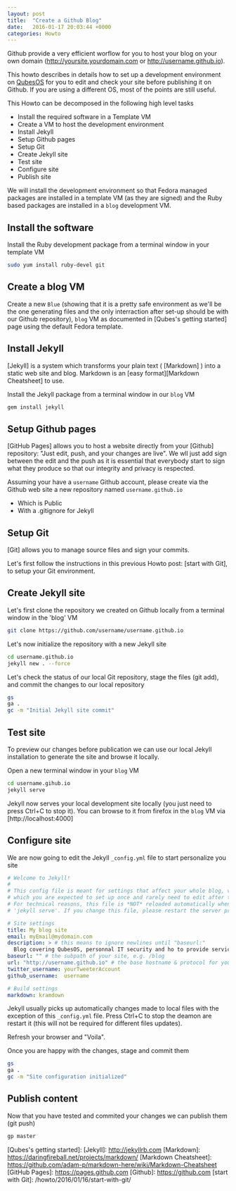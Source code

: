 ```yaml
---
layout: post
title:  "Create a Github Blog"
date:   2016-01-17 20:03:44 +0000
categories: Howto
---
```


Github provide a very efficient worflow for you to host your blog on your own
domain (http://yoursite.yourdomain.com or http://username.github.io).

This howto describes in details how to set up a development environment
on [QubesOS] for you to edit and check your site before publishing it on Github.
If you are using a different OS, most of the points are still useful.

This Howto can be decomposed in the following high level tasks

 * Install the required software in a Template VM
 * Create a VM to host the development environment
 * Install Jekyll
 * Setup Github pages
 * Setup Git
 * Create Jekyll site
 * Test site
 * Configure site
 * Publish site

We will install the development environment so that Fedora managed packages are
installed in a template VM (as they are signed) and the Ruby based packages are
installed in a `blog` development VM.

Install the software
--------------------

Install the Ruby development package from a terminal window in your template VM

```bash
sudo yum install ruby-devel git
```

Create a blog VM
----------------

Create a new `Blue` (showing that it is a pretty safe environment as we'll be
the one generating files and the only interraction after set-up should be with
our Github repository), `blog` VM as documented in [Qubes's getting started]
page using the default Fedora template.

Install Jekyll
-------------

[Jekyll] is a system which transforms your plain text ( [Markdown] ) into
a static web site and blog. Markdown is an [easy format][Markdown Cheatsheet]
to use.

Install the Jekyll package from a terminal window in our `blog` VM

```bash
gem install jekyll
```

Setup Github pages
------------------

[GitHub Pages] allows you to host a website directly from your [Github]
repository: "Just edit, push, and your changes are live". We wll just add sign
between the edit and the push as it is essential that everybody start to sign
what they produce so that our integrity and privacy is respected.

Assuming your have a `username` Github account, please create via the Github web
site a new repository named `username.github.io`
 * Which is Public
 * With a .gitignore for Jekyll

Setup Git
---------

[Git] allows you to manage source files and sign your commits.

Let's first follow the instructions in this previous Howto post:
[start with Git], to setup your Git environment.

Create Jekyll site
------------------

Let's first clone the repository we created on Github locally from a terminal
window in the 'blog' VM

```bash
git clone https://github.com/username/username.github.io
```

Let's now initialize the repository with a new Jekyll site

```bash
cd username.github.io
jekyll new . --force
```

Let's check the status of our local Git repository, stage the files (git add),
and commit the changes to our local repository

```bash
gs
ga .
gc -m "Initial Jekyll site commit"
```

Test site
---------

To preview our changes before publication we can use our local Jekyll
installation to generate the site and browse it locally.

Open a new terminal window in your `blog` VM

```bash
cd username.gihub.io
jekyll serve
```

Jekyll now serves your local development site locally (you just need to press
Ctrl+C to stop it). You can browse to it from firefox in the `blog` VM via
[http://localhost:4000]

Configure site
--------------

We are now going to edit the Jekyll `_config.yml` file to start personalize you
site

```yml
# Welcome to Jekyll!
#
# This config file is meant for settings that affect your whole blog, values
# which you are expected to set up once and rarely need to edit after that.
# For technical reasons, this file is *NOT* reloaded automatically when you use
# 'jekyll serve'. If you change this file, please restart the server process.

# Site settings
title: My blog site
email: myEmail@mydomain.com
description: > # this means to ignore newlines until "baseurl:"
  Blog covering QubesOS, personnal IT security and ho to provide services from your server to your home devices, with a very strong focus on security.
baseurl: "" # the subpath of your site, e.g. /blog
url: "http://username.github.io" # the base hostname & protocol for your site
twitter_username: yourTweeterAccount
github_username:  username

# Build settings
markdown: kramdown
```

Jekyll usually picks up automatically changes made to local files with the
exception of this `_config.yml` file. Press Ctrl+C to stop the deamon are
restart it (this will not be required for different files updates).

Refresh your browser and "Voila".

Once you are happy with the changes, stage and commit them
```bash
gs
ga .
gc -m "Site configuration initialized"
```

Publish content
---------------

Now that you have tested and commited your changes we can publish them (git
push)

```bash
gp master
```


[QubesOS]: https://www.qubes-os.org/
[Qubes's getting started]: 
[Jekyll]: http://jekyllrb.com
[Markdown]: https://daringfireball.net/projects/markdown/
[Markdown Cheatsheet]:
https://github.com/adam-p/markdown-here/wiki/Markdown-Cheatsheet
[GitHub Pages]: https://pages.github.com
[Github]: https://github.com
[start with Git]: /howto/2016/01/16/start-with-git/
